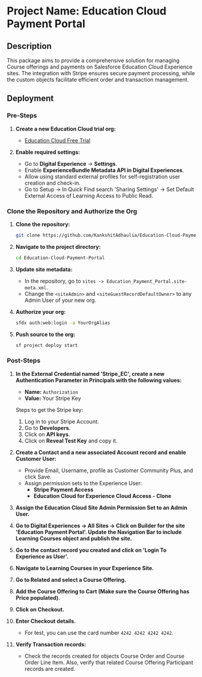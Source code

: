 # Project Name: Education Cloud Payment Portal

## Description
This package aims to provide a comprehensive solution for managing Course offerings and payments on Salesforce Education Cloud Experience sites. The integration with Stripe ensures secure payment processing, while the custom objects facilitate efficient order and transaction management.

## Deployment

### Pre-Steps
1. **Create a new Education Cloud trial org:**
   - [Education Cloud Free Trial](https://developer.salesforce.com/free-trials/comparison/education-cloud)

2. **Enable required settings:**
    - Go to **Digital Experience** -> **Settings**.
    - Enable **ExperienceBundle Metadata API in Digital Experiences**.
    - Allow using standard external profiles for self-registration user creation and check-in.
    - Go to Setup -> In Quick Find search 'Sharing Settings' -> Set Default External Access of Learning Access to Public Read.

### Clone the Repository and Authorize the Org
1. **Clone the repository:**
    ```sh
    git clone https://github.com/KankshitAdhaulia/Education-Cloud-Payment-Portal.git
    ```

2. **Navigate to the project directory:**
    ```sh
    cd Education-Cloud-Payment-Portal
    ```

3. **Update site metadata:**
    - In the repository, go to `sites -> Education_Payment_Portal.site-meta.xml`.
    - Change the `<siteAdmin>` and `<siteGuestRecordDefaultOwner>` to any Admin User of your new org.
   

4. **Authorize your org:**
    ```sh
    sfdx auth:web:login -a YourOrgAlias
    ```

5. **Push source to the org:**
    ```sh
    sf project deploy start
    ```

### Post-Steps
1. **In the External Credential named 'Stripe_EC', create a new Authentication Parameter in Principals with the following values:**
    - **Name:** `Authorization`
    - **Value:** Your Stripe Key

    Steps to get the Stripe key:
    1. Log in to your Stripe Account.
    2. Go to **Developers**.
    3. Click on **API keys**.
    4. Click on **Reveal Test Key** and copy it.

2. **Create a Contact and a new associated Account record and enable Customer User:**
    - Provide Email, Username, profile as Customer Community Plus, and click Save.
    - Assign permission sets to the Experience User:
        - **Stripe Payment Access**
        - **Education Cloud for Experience Cloud Access - Clone**

3. **Assign the Education Cloud Site Admin Permission Set to an Admin User.**

4. **Go to Digital Experiences -> All Sites -> Click on Builder for the site 'Education Payment Portal'. Update the Navigation Bar to include Learning Courses object and publish the site.**

5. **Go to the contact record you created and click on 'Login To Experience as User'.**

6. **Navigate to Learning Courses in your Experience Site.**

7. **Go to Related and select a Course Offering.**

8. **Add the Course Offering to Cart (Make sure the Course Offering has Price populated).**

9. **Click on Checkout.**

10. **Enter Checkout details.**
    - For test, you can use the card number `4242 4242 4242 4242`.

11. **Verify Transaction records:**
    - Check the records created for objects Course Order and Course Order Line Item. Also, verify that related Course Offering Participant records are created.
